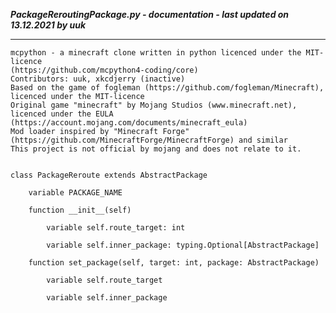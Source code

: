 ***PackageReroutingPackage.py - documentation - last updated on 13.12.2021 by uuk***
___

    mcpython - a minecraft clone written in python licenced under the MIT-licence 
    (https://github.com/mcpython4-coding/core)
    Contributors: uuk, xkcdjerry (inactive)
    Based on the game of fogleman (https://github.com/fogleman/Minecraft), licenced under the MIT-licence
    Original game "minecraft" by Mojang Studios (www.minecraft.net), licenced under the EULA
    (https://account.mojang.com/documents/minecraft_eula)
    Mod loader inspired by "Minecraft Forge" (https://github.com/MinecraftForge/MinecraftForge) and similar
    This project is not official by mojang and does not relate to it.


    class PackageReroute extends AbstractPackage

        variable PACKAGE_NAME

        function __init__(self)

            variable self.route_target: int

            variable self.inner_package: typing.Optional[AbstractPackage]

        function set_package(self, target: int, package: AbstractPackage)

            variable self.route_target

            variable self.inner_package